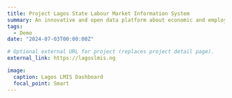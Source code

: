 ```yaml
---
title: Project Lagos State Labour Market Information System
summary: An innovative and open data platform about economic and employment trends in Lagos, Nigeria. 
tags:
  - Demo
date: "2024-07-03T00:00:00Z"

# Optional external URL for project (replaces project detail page).
external_link: https://lagoslmis.ng

image:
  caption: Lagos LMIS Dashboard
  focal_point: Smart
---
```

